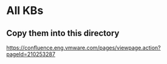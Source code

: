 # All KBs

## Copy them into this directory

https://confluence.eng.vmware.com/pages/viewpage.action?pageId=210253287